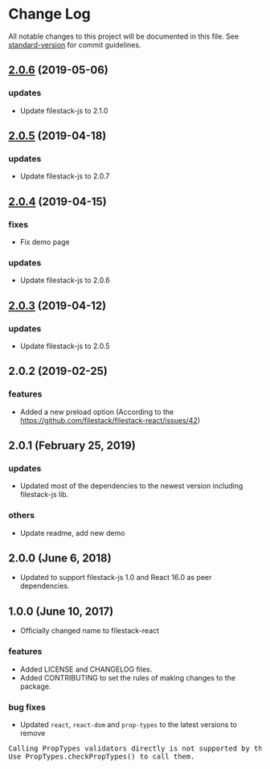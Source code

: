 # Change Log

All notable changes to this project will be documented in this file. See [standard-version](https://github.com/conventional-changelog/standard-version) for commit guidelines.

## [2.0.6](https://github.com/filestack/filestack-react/compare/v2.0.5...v2.0.6) (2019-05-06)

### updates
- Update filestack-js to 2.1.0

## [2.0.5](https://github.com/filestack/filestack-react/compare/v2.0.4...v2.0.5) (2019-04-18)

### updates
- Update filestack-js to 2.0.7

## [2.0.4](https://github.com/filestack/filestack-react/compare/v2.0.3...v2.0.4) (2019-04-15)

### fixes
- Fix demo page

### updates
- Update filestack-js to 2.0.6


## [2.0.3](https://github.com/filestack/filestack-react/compare/v2.0.2...v2.0.3) (2019-04-12)

### updates
- Update filestack-js to 2.0.5

## 2.0.2 (2019-02-25)

### features
- Added a new preload option (According to the https://github.com/filestack/filestack-react/issues/42)

## 2.0.1 (February 25, 2019)

### updates
- Updated most of the dependencies to the newest version including filestack-js lib.

### others
- Update readme, add new demo


## 2.0.0 (June 6, 2018)

- Updated to support filestack-js 1.0 and React 16.0 as peer dependencies.

## 1.0.0 (June 10, 2017)

- Officially changed name to filestack-react

### features

- Added LICENSE and CHANGELOG files.
- Added CONTRIBUTING to set the rules of making changes to the package.

### bug fixes

- Updated `react`, `react-dom` and `prop-types` to the latest versions to remove
<pre>Calling PropTypes validators directly is not supported by the `prop-types` package.
Use PropTypes.checkPropTypes() to call them.</pre>
